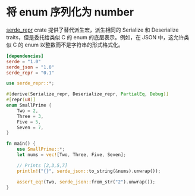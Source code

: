 # 将 enum 序列化为 number

[serde\_repr] crate 提供了替代派生宏，派生相同的 Serialize 和 Deserialize traits，但是委托给类似 C 的 enum 的底层表示。例如，在 JSON 中，这允许类似 C 的 enum 以整数而不是字符串的形式格式化。

[serde\_repr]: https://github.com/dtolnay/serde-repr

```toml
[dependencies]
serde = "1.0"
serde_json = "1.0"
serde_repr = "0.1"
```

```rust
use serde_repr::*;

#[derive(Serialize_repr, Deserialize_repr, PartialEq, Debug)]
#[repr(u8)]
enum SmallPrime {
    Two = 2,
    Three = 3,
    Five = 5,
    Seven = 7,
}

fn main() {
    use SmallPrime::*;
    let nums = vec![Two, Three, Five, Seven];

    // Prints [2,3,5,7]
    println!("{}", serde_json::to_string(&nums).unwrap());

    assert_eq!(Two, serde_json::from_str("2").unwrap());
}
```
